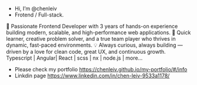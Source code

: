 - Hi, I’m @chenleiv
- Frotend / Full-stack.
  
🌟 Passionate Frontend Developer with 3 years of hands-on experience building modern, scalable, and high-performance web applications.
🚀 Quick learner, creative problem solver, and a true team player who thrives in dynamic, fast-paced environments.
💡 Always curious, always building — driven by a love for clean code, great UX, and continuous growth.
 Typescript | Angular| React | scss | nx | node.js | more...

- Please check my portfolio https://chenleiv.github.io/my-portfolio/#/info
- Linkdin page https://www.linkedin.com/in/chen-leiv-9533a1178/
 
<!---
chenleiv/chenleiv is a ✨ special ✨ repository because its `README.md` (this file) appears on your GitHub profile.
You can click the Preview link to take a look at your changes.
--->
